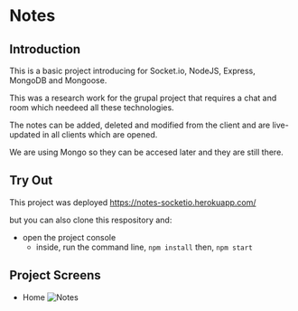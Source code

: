 # Notes

## Introduction

This is a basic project introducing for Socket.io, NodeJS, Express, MongoDB and Mongoose.

This was a research work for the grupal project that requires a chat and room which needeed all these technologies.

The notes can be added, deleted and modified from the client and are live-updated in all clients which are opened.

We are using Mongo so they can be accesed later and they are still there.

## Try Out

This project was deployed https://notes-socketio.herokuapp.com/

but you can also clone this respository and:

- open the project console
  - inside, run the command line, `npm install` then, `npm start`

## Project Screens

- Home
![Notes](https://user-images.githubusercontent.com/103390530/185763728-42a7fbc0-6107-4fa1-869e-52f0526a7e60.png)


